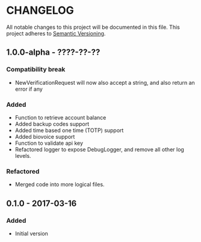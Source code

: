 CHANGELOG
=========

All notable changes to this project will be documented in this file.
This project adheres to [Semantic Versioning](http://semver.org/).

## 1.0.0-alpha - ????-??-??
### Compatibility break
- NewVerificationRequest will now also accept a string, and also return an error if any
### Added
- Function to retrieve account balance
- Added backup codes support
- Added time based one time (TOTP) support
- Added biovoice support
- Function to validate api key
- Refactored logger to expose DebugLogger, and remove all other log levels.
### Refactored
- Merged code into more logical files.  

## 0.1.0 - 2017-03-16
### Added
- Initial version
